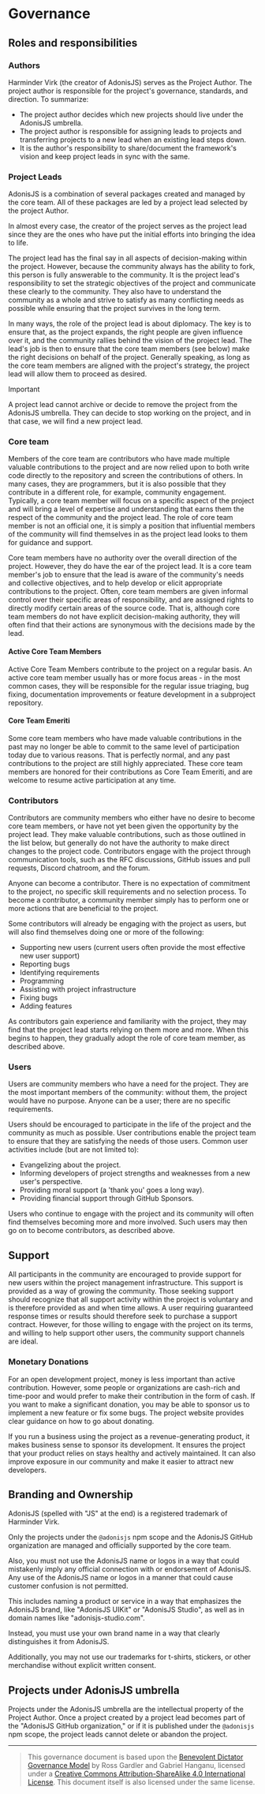 # Governance

## Roles and responsibilities

### Authors

Harminder Virk (the creator of AdonisJS) serves as the Project Author. The project author is responsible for the project's governance, standards, and direction. To summarize:

- The project author decides which new projects should live under the AdonisJS umbrella.
- The project author is responsible for assigning leads to projects and transferring projects to a new lead when an existing lead steps down.
- It is the author's responsibility to share/document the framework's vision and keep project leads in sync with the same.

### Project Leads

AdonisJS is a combination of several packages created and managed by the core team. All of these packages are led by a project lead selected by the project Author. 

In almost every case, the creator of the project serves as the project lead since they are the ones who have put the initial efforts into bringing the idea to life.

The project lead has the final say in all aspects of decision-making within the project. However, because the community always has the ability to fork, this person is fully answerable to the community. It is the project lead's responsibility to set the strategic objectives of the project and communicate these clearly to the community. They also have to understand the community as a whole and strive to satisfy as many conflicting needs as possible while ensuring that the project survives in the long term.

In many ways, the role of the project lead is about diplomacy. The key is to ensure that, as the project expands, the right people are given influence over it, and the community rallies behind the vision of the project lead. The lead's job is then to ensure that the core team members (see below) make the right decisions on behalf of the project. Generally speaking, as long as the core team members are aligned with the project's strategy, the project lead will allow them to proceed as desired.

> [!IMPORTANT]
> A project lead cannot archive or decide to remove the project from the AdonisJS umbrella. They can decide to stop working on the project, and in that case, we will find a new project lead.

### Core team

Members of the core team are contributors who have made multiple valuable contributions to the project and are now relied upon to both write code directly to the repository and screen the contributions of others. In many cases, they are programmers, but it is also possible that they contribute in a different role, for example, community engagement. Typically, a core team member will focus on a specific aspect of the project and will bring a level of expertise and understanding that earns them the respect of the community and the project lead. The role of core team member is not an official one, it is simply a position that influential members of the community will find themselves in as the project lead looks to them for guidance and support.

Core team members have no authority over the overall direction of the project. However, they do have the ear of the project lead. It is a core team member's job to ensure that the lead is aware of the community's needs and collective objectives, and to help develop or elicit appropriate contributions to the project. Often, core team members are given informal control over their specific areas of responsibility, and are assigned rights to directly modify certain areas of the source code. That is, although core team members do not have explicit decision-making authority, they will often find that their actions are synonymous with the decisions made by the lead.

#### Active Core Team Members

Active Core Team Members contribute to the project on a regular basis. An active core team member usually has or more focus areas - in the most common cases, they will be responsible for the regular issue triaging, bug fixing, documentation improvements or feature development in a subproject repository.

#### Core Team Emeriti

Some core team members who have made valuable contributions in the past may no longer be able to commit to the same level of participation today due to various reasons. That is perfectly normal, and any past contributions to the project are still highly appreciated. These core team members are honored for their contributions as Core Team Emeriti, and are welcome to resume active participation at any time.

### Contributors

Contributors are community members who either have no desire to become core team members, or have not yet been given the opportunity by the project lead. They make valuable contributions, such as those outlined in the list below, but generally do not have the authority to make direct changes to the project code. Contributors engage with the project through communication tools, such as the RFC discussions, GitHub issues and pull requests, Discord chatroom, and the forum.

Anyone can become a contributor. There is no expectation of commitment to the project, no specific skill requirements and no selection process. To become a contributor, a community member simply has to perform one or more actions that are beneficial to the project.

Some contributors will already be engaging with the project as users, but will also find themselves doing one or more of the following:

- Supporting new users (current users often provide the most effective new user support)
- Reporting bugs
- Identifying requirements
- Programming
- Assisting with project infrastructure
- Fixing bugs
- Adding features

As contributors gain experience and familiarity with the project, they may find that the project lead starts relying on them more and more. When this begins to happen, they gradually adopt the role of core team member, as described above.

### Users

Users are community members who have a need for the project. They are the most important members of the community: without them, the project would have no purpose. Anyone can be a user; there are no specific requirements.

Users should be encouraged to participate in the life of the project and the community as much as possible. User contributions enable the project team to ensure that they are satisfying the needs of those users. Common user activities include (but are not limited to):

- Evangelizing about the project.
- Informing developers of project strengths and weaknesses from a new user's perspective.
- Providing moral support (a 'thank you' goes a long way).
- Providing financial support through GitHub Sponsors.

Users who continue to engage with the project and its community will often find themselves becoming more and more involved. Such users may then go on to become contributors, as described above.

## Support

All participants in the community are encouraged to provide support for new users within the project management infrastructure. This support is provided as a way of growing the community. Those seeking support should recognize that all support activity within the project is voluntary and is therefore provided as and when time allows. A user requiring guaranteed response times or results should therefore seek to purchase a support contract. However, for those willing to engage with the project on its terms, and willing to help support other users, the community support channels are ideal.

### Monetary Donations

For an open development project, money is less important than active contribution. However, some people or organizations are cash-rich and time-poor and would prefer to make their contribution in the form of cash. If you want to make a significant donation, you may be able to sponsor us to implement a new feature or fix some bugs. The project website provides clear guidance on how to go about donating.

If you run a business using the project as a revenue-generating product, it makes business sense to sponsor its development. It ensures the project that your product relies on stays healthy and actively maintained. It can also improve exposure in our community and make it easier to attract new developers.

## Branding and Ownership

AdonisJS (spelled with "JS" at the end) is a registered trademark of Harminder Virk.

Only the projects under the `@adonisjs` npm scope and the AdonisJS GitHub organization are managed and officially supported by the core team.

Also, you must not use the AdonisJS name or logos in a way that could mistakenly imply any official connection with or endorsement of AdonisJS. Any use of the AdonisJS name or logos in a manner that could cause customer confusion is not permitted.

This includes naming a product or service in a way that emphasizes the AdonisJS brand, like "AdonisJS UIKit" or "AdonisJS Studio", as well as in domain names like "adonisjs-studio.com".

Instead, you must use your own brand name in a way that clearly distinguishes it from AdonisJS.

Additionally, you may not use our trademarks for t-shirts, stickers, or other merchandise without explicit written consent.

## Projects under AdonisJS umbrella

Projects under the AdonisJS umbrella are the intellectual property of the Project Author. Once a project created by a project lead becomes part of the "AdonisJS GitHub organization," or if it is published under the `@adonisjs` npm scope, the project leads cannot delete or abandon the project.

---

> This governance document is based upon the [Benevolent Dictator Governance Model](http://oss-watch.ac.uk/resources/benevolentdictatorgovernancemodel) by Ross Gardler and Gabriel Hanganu, licensed under a [Creative Commons Attribution-ShareAlike 4.0 International License](https://creativecommons.org/licenses/by-sa/4.0/). This document itself is also licensed under the same license.
